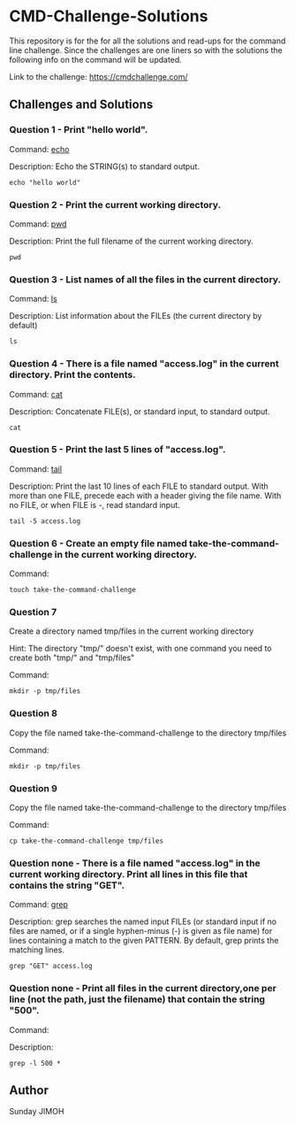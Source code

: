 # CMD-Challenge-Solutions

This repository is for the for all the solutions and read-ups for the command line challenge. Since the challenges are one liners so with the solutions the following info on the command will be updated.  

Link to the challenge: https://cmdchallenge.com/

## Challenges and Solutions

### Question 1 - Print "hello world".

Command: [echo](http://linuxcommand.org/lc3_man_pages/echoh.html) 

Description: Echo the STRING(s) to standard output.

```
echo "hello world" 
```

### Question 2 - Print the current working directory.

Command: [pwd](https://linux.die.net/man/1/pwd)

Description: Print the full filename of the current working directory.

```
pwd
```

### Question 3 - List names of all the files in the current directory.

Command: [ls](https://linux.die.net/man/1/ls)

Description: List information about the FILEs (the current directory by default)

```
ls 
```

### Question 4 - There is a file named "access.log" in the current directory. Print the contents.

Command: [cat](https://linux.die.net/man/1/cat) 

Description: Concatenate FILE(s), or standard input, to standard output.

```
cat
```

### Question 5 -  Print the last 5 lines of "access.log".

Command: [tail](https://linux.die.net/man/1/tail)

Description: Print the last 10 lines of each FILE to standard output. With more than one FILE, precede each with a header giving the file name. With no FILE, or when FILE is -, read standard input.

```
tail -5 access.log
```

### Question 6 -  Create an empty file named take-the-command-challenge in the current working directory.

Command:  
```
touch take-the-command-challenge
```

### Question 7
Create a directory named tmp/files in the current working directory

Hint: The directory "tmp/" doesn't exist, with one command you need to create both "tmp/" and "tmp/files"

Command:  

```
mkdir -p tmp/files
```

### Question 8
Copy the file named take-the-command-challenge to the directory tmp/files


Command:  

```
mkdir -p tmp/files
```


### Question 9
Copy the file named take-the-command-challenge to the directory tmp/files

Command:  

```
cp take-the-command-challenge tmp/files
```








### Question none - There is a file named "access.log" in the current working directory. Print all lines in this file that contains the string "GET".

Command: [grep](https://linux.die.net/man/1/grep)

Description: grep searches the named input FILEs (or standard input if no files are named, or if a single hyphen-minus (-) is given as file name) for lines containing a match to the given PATTERN. By default, grep prints the matching lines.

```
grep "GET" access.log
```

### Question none - Print all files in the current directory,one per line (not the path, just the filename) that contain the string "500".

Command: 

Description:

```
grep -l 500 *

```

## Author
Sunday JIMOH
